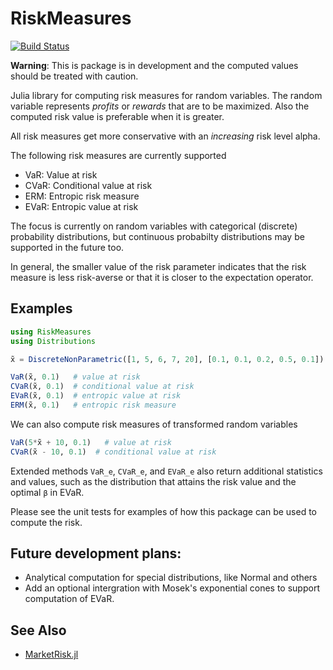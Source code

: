 RiskMeasures
============

[![Build Status](https://github.com/RiskAverseRL/RiskMeasures/workflows/CI/badge.svg)](https://github.com/RiskAverseRL/RiskMeasures/actions)

**Warning**: This is package is in development and the computed values should be treated with caution. 

Julia library for computing risk measures for random variables. The random variable represents *profits* or *rewards* that are to be maximized. Also the computed risk value is preferable when it is greater.

All risk measures get more conservative with an *increasing* risk level alpha.

The following risk measures are currently supported

- VaR: Value at risk
- CVaR: Conditional value at risk
- ERM: Entropic risk measure
- EVaR: Entropic value at risk

The focus is currently on random variables with categorical (discrete) probability distributions, but continuous probabilty distributions may be supported in the future too. 

In general, the smaller value of the risk parameter indicates that the risk measure is less risk-averse or that it is closer to the expectation operator. 


## Examples

```Julia
using RiskMeasures
using Distributions

x̃ = DiscreteNonParametric([1, 5, 6, 7, 20], [0.1, 0.1, 0.2, 0.5, 0.1])

VaR(x̃, 0.1)   # value at risk
CVaR(x̃, 0.1)  # conditional value at risk
EVaR(x̃, 0.1)  # entropic value at risk
ERM(x̃, 0.1)   # entropic risk measure
```

We can also compute risk measures of transformed random variables

```Julia
VaR(5*x̃ + 10, 0.1)   # value at risk
CVaR(x̃ - 10, 0.1)  # conditional value at risk
```

Extended methods `VaR_e`, `CVaR_e`, and `EVaR_e` also return additional statistics and values, such as the distribution that attains the risk value and the optimal `β` in EVaR.

Please see the unit tests for examples of how this package can be used to compute the risk. 

## Future development plans:

- Analytical computation for special distributions, like Normal and others
- Add an optional intergration with Mosek's exponential cones to support computation of EVaR. 

## See Also

- [MarketRisk.jl](https://github.com/mpkuperman/MarketRisk.jl)
